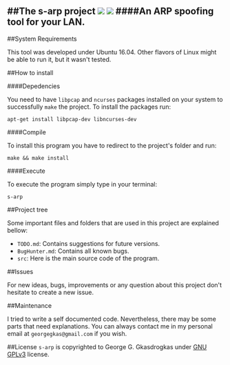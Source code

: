 ##The s-arp  project
![](https://img.shields.io/badge/version-0.5-9B59B6.svg?style=flat-square) ![](https://img.shields.io/badge/license-GPLv3-1E8BC3.svg?style=flat-square)
####An ARP spoofing tool for your LAN.
----------

##System Requirements

This tool was developed under Ubuntu 16.04. Other flavors of Linux might be able to run it, but it wasn't tested.

##How to install

####Depedencies

You need to have `libpcap` and `ncurses` packages installed on your system to successfully `make` the project. To install the packages run:

    apt-get install libpcap-dev libncurses-dev

####Compile

To install this program you have to redirect to the project's folder and run:

    make && make install

####Execute

To execute the program simply type in your terminal:

    s-arp

##Project tree

Some important files and folders that are used in this project are explained bellow:

 -  `TODO.md`: Contains suggestions for future versions.    
 -  `BugHunter.md`: Contains all known bugs.
 - `src`: Here is the main source code of the program.

##Issues

For new ideas, bugs, improvements or any question about this project don't hesitate to create a new issue.

##Maintenance

I tried to write a self documented code. Nevertheless, there may be some parts that need explanations. You can always contact me in my personal email at `georgegkas@gmail.com` if you wish.

##License
`s-arp` is copyrighted to George G. Gkasdrogkas under [GNU GPLv3](https://www.gnu.org/licenses/gpl-3.0.en.html) license.